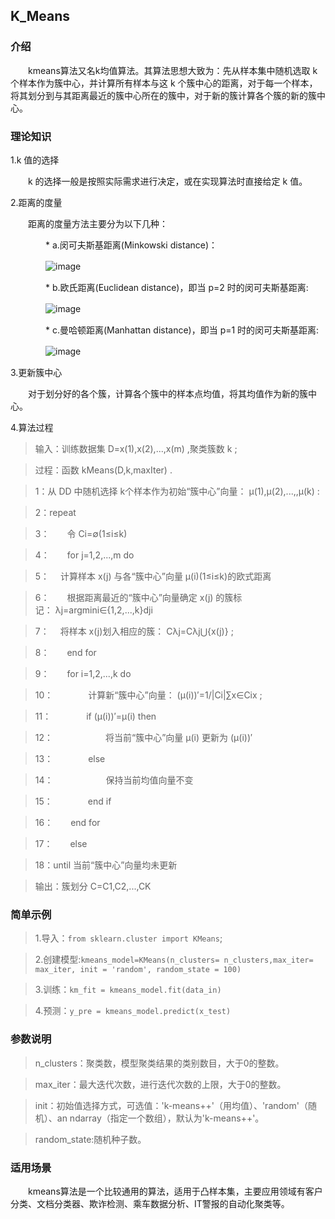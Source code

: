 <h2>K_Means</h2>

<h3>介绍</h3>

　　kmeans算法又名k均值算法。其算法思想大致为：先从样本集中随机选取 k个样本作为簇中心，并计算所有样本与这 k 个簇中心的距离，对于每一个样本，将其划分到与其距离最近的簇中心所在的簇中，对于新的簇计算各个簇的新的簇中心。

<h3>理论知识</h3>

1.k 值的选择 

　　k 的选择一般是按照实际需求进行决定，或在实现算法时直接给定 k 值。

2.距离的度量 

　　距离的度量方法主要分为以下几种：

　　　　*  a.闵可夫斯基距离(Minkowski distance)：

　　　　![image](/uploads/d618baa5b3766e465cf9227af1aecbf7/image.png)

　　　　*  b.欧氏距离(Euclidean distance)，即当 p=2 时的闵可夫斯基距离:

　　　　![image](/uploads/7eda6b0012384d7c6b5543cb5cc2b208/image.png)

　　　　*  c.曼哈顿距离(Manhattan distance)，即当 p=1 时的闵可夫斯基距离:

　　　　![image](/uploads/5abe462995bfaead2d96d56d54854e0d/image.png)

3.更新簇中心

　　对于划分好的各个簇，计算各个簇中的样本点均值，将其均值作为新的簇中心。

4.算法过程

> 输入：训练数据集 D=x(1),x(2),...,x(m) ,聚类簇数 k ;

> 过程：函数 kMeans(D,k,maxIter) .

> 1：从 DD 中随机选择 k个样本作为初始“簇中心”向量： μ(1),μ(2),...,,μ(k) :

> 2：repeat

> 3：  令 Ci=∅(1≤i≤k)

> 4：  for j=1,2,...,m do

> 5：  计算样本 x(j) 与各“簇中心”向量 μ(i)(1≤i≤k)的欧式距离

> 6：  根据距离最近的“簇中心”向量确定 x(j) 的簇标记： λj=argmini∈{1,2,...,k}dji

> 7：  将样本 x(j)划入相应的簇： Cλj=Cλj⋃{x(j)} ;

> 8：  end for

> 9：  for i=1,2,...,k do

> 10：    计算新“簇中心”向量： (μ(i))′=1/|Ci|∑x∈Cix ;

> 11：    if (μ(i))′=μ(i) then

> 12：      将当前“簇中心”向量 μ(i) 更新为 (μ(i))′

> 13：    else

> 14：      保持当前均值向量不变

> 15：    end if

> 16：  end for

> 17：  else

> 18：until 当前“簇中心”向量均未更新

> 输出：簇划分 C=C1,C2,...,CK

<h3>简单示例</h3>

> 1.导入：`from sklearn.cluster import KMeans`;

> 2.创建模型:`kmeans_model=KMeans(n_clusters= n_clusters,max_iter= max_iter, init = 'random', random_state = 100)`

> 3.训练：`km_fit = kmeans_model.fit(data_in)`

> 4.预测：`y_pre = kmeans_model.predict(x_test)`

<h3>参数说明</h3>

> n_clusters：聚类数，模型聚类结果的类别数目，大于0的整数。 

> max_iter：最大迭代次数，进行迭代次数的上限，大于0的整数。

> init：初始值选择方式，可选值：'k-means++'（用均值）、'random'（随机）、an ndarray（指定一个数组），默认为'k-means++'。

> random_state:随机种子数。

<h3>适用场景</h3>

　　kmeans算法是一个比较通用的算法，适用于凸样本集，主要应用领域有客户分类、文档分类器、欺诈检测、乘车数据分析、IT警报的自动化聚类等。